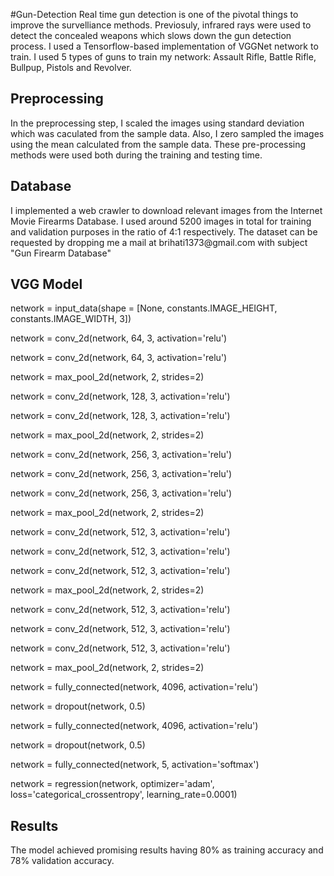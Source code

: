 #Gun-Detection
Real time gun detection is one of the pivotal things to improve the survelliance methods. Previosuly, infrared rays were used to detect the concealed weapons which slows down the gun detection process. I used a Tensorflow-based implementation of VGGNet network to train. I used 5 types of guns to train my network: Assault Rifle, Battle Rifle, Bullpup, Pistols and Revolver.

<h2>Preprocessing</h2>
In the preprocessing step, I scaled the images using standard deviation which was caculated from the sample data. Also, I zero sampled the images using the mean calculated from the sample data. These pre-processing methods were used both during the training and testing time.

<h2>Database</h2>
I implemented a web crawler to download relevant images from the Internet Movie Firearms Database. I used around 5200 images in total for training and validation purposes in the ratio of 4:1 respectively. The dataset can be requested by dropping me a mail at brihati1373@gmail.com with subject "Gun Firearm Database"

<h2>VGG Model</h2>
<p>network = input_data(shape = [None, constants.IMAGE_HEIGHT, constants.IMAGE_WIDTH, 3])</p>

<p>network = conv_2d(network, 64, 3, activation='relu')</p>
<p>network = conv_2d(network, 64, 3, activation='relu')</p>
<p>network = max_pool_2d(network, 2, strides=2)</p>

<p>network = conv_2d(network, 128, 3, activation='relu')</p>
<p>network = conv_2d(network, 128, 3, activation='relu')</p>
<p>network = max_pool_2d(network, 2, strides=2)</p>

<p>network = conv_2d(network, 256, 3, activation='relu')</p>
<p>network = conv_2d(network, 256, 3, activation='relu')</p>
<p>network = conv_2d(network, 256, 3, activation='relu')</p>
<p>network = max_pool_2d(network, 2, strides=2)</p>

<p>network = conv_2d(network, 512, 3, activation='relu')</p>
<p>network = conv_2d(network, 512, 3, activation='relu')</p>
<p>network = conv_2d(network, 512, 3, activation='relu')</p>
<p>network = max_pool_2d(network, 2, strides=2)</p>

<p>network = conv_2d(network, 512, 3, activation='relu')</p>
<p>network = conv_2d(network, 512, 3, activation='relu')</p>
<p>network = conv_2d(network, 512, 3, activation='relu')</p>
<p>network = max_pool_2d(network, 2, strides=2)</p>

<p>network = fully_connected(network, 4096, activation='relu')</p>
<p>network = dropout(network, 0.5)</p>
<p>network = fully_connected(network, 4096, activation='relu')</p>
<p>network = dropout(network, 0.5)</p>
<p>network = fully_connected(network, 5, activation='softmax')</p>

<p>network = regression(network, optimizer='adam',
                          loss='categorical_crossentropy',
                          learning_rate=0.0001)</p>

<h2>Results</h2>
The model achieved promising results having 80% as training accuracy and 78% validation accuracy. 

